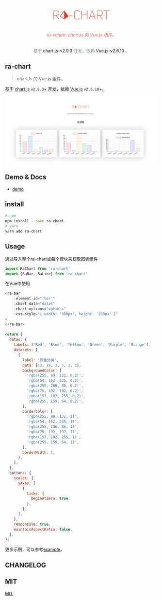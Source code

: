 <div align="center">
    <img src="./public/less-red.png" width="200px">
    <h6 style="color:#ED6B64">ra-vchart: chartJs 的 Vue.js 组件。</h6>
    <p style="color:#7f8c8d; font-size:14px;">基于<a src="https://www.chartjs.org/"> chart.js-v2.9.3 </a>开发，依赖<a src="https://vuejs.org/"> Vue.js-v2.6.10 </a>。</p>
</div>

## ra-chart
> chartJs 的 Vue.js 组件。

基于 [chart.js](https://www.chartjs.org/) `v2.9.3`+ 开发，依赖 [Vue.js](https://vuejs.org/) `v2.6.10`+。

![](./public/demo.png)

## Demo & Docs
* [demo](https://ra-vchart.logiczc.now.sh/)

## install
```sh
# npm
npm install --save ra-chart
# yarn
yarn add ra-chart
```
## Usage
通过导入整个ra-chart或每个模块来获取图表组件
```js
import RaChart from 'ra-chart'
import {RaBar, RaLine} from 'ra-chart'
```
在Vue中使用
```js
<ra-bar
    :element-id="'bar'"
    :chart-data="datas"
    :chart-options="options"
    :css-style="{ width: '300px', height: '200px' }"
>
</ra-bar>

return {
  datas: {
    labels: ['Red', 'Blue', 'Yellow', 'Green', 'Purple', 'Orange'],
    datasets: [
      {
        label: '颜色分类',
        data: [12, 19, 3, 5, 2, 3],
        backgroundColor: [
          'rgba(255, 99, 132, 0.2)',
          'rgba(54, 162, 235, 0.2)',
          'rgba(255, 206, 86, 0.2)',
          'rgba(75, 192, 192, 0.2)',
          'rgba(153, 102, 255, 0.2)',
          'rgba(255, 159, 64, 0.2)',
        ],
        borderColor: [
          'rgba(255, 99, 132, 1)',
          'rgba(54, 162, 235, 1)',
          'rgba(255, 206, 86, 1)',
          'rgba(75, 192, 192, 1)',
          'rgba(153, 102, 255, 1)',
          'rgba(255, 159, 64, 1)',
        ],
        borderWidth: 1,
      },
    ],
  },
  options: {
    scales: {
      yAxes: [
        {
          ticks: {
            beginAtZero: true,
          },
        },
      ],
    },
    responsive: true,
    maintainAspectRatio: false,
  },
};
```
更多示例，可以参考[example](./example/App.vue)。

## CHANGELOG
[](./CHANGELOG.md)

## MIT
[MIT](./LICENCE)
